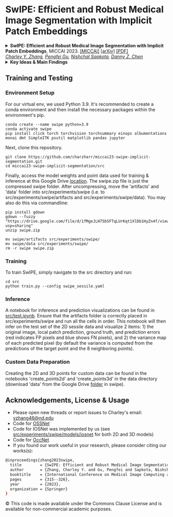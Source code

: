 SwIPE: Efficient and Robust Medical Image Segmentation with Implicit Patch Embeddings
===========
<details>
<summary>
  <b>SwIPE: Efficient and Robust Medical Image Segmentation with Implicit Patch Embeddings</b>, MICCAI 2023.
  <a href="https://conferences.miccai.org/2023/papers/635-Paper1380.html" target="blank">[MICCAI]</a>
  <a href="https://arxiv.org/abs/2307.12429" target="blank">[arXiv]</a>
  <a href="https://arxiv.org/pdf/2307.12429.pdf" target="blank">[PDF]</a>
	<br><em>
    <a href="https://charzharr.github.io/">Charley Y. Zhang</a>, 
    <a href="https://pgu-nd.github.io/">Pengfei Gu</a>, 
    <a href="https://nsapkota417.github.io/">Nishchal Sapkota</a>, 
    <a href="https://engineering.nd.edu/faculty/danny-chen/">Danny Z. Chen</a></em></br>
</summary>

```bash
@inproceedings{zhang2023swipe,
  title        = {SwIPE: Efficient and Robust Medical Image Segmentation with Implicit Patch Embeddings},
  author       = {Zhang, Charley Y. and Gu, Pengfei and Sapkota, Nishchal and Chen, Danny Z},
  booktitle    = {International Conference on Medical Image Computing and Computer-Assisted Intervention (MICCAI)},
  pages        = {315--326},
  year         = {2023},
  organization = {Springer}
}
```
</details>


<details>
  <summary>
	  <b>Key Ideas & Main Findings</b>
  </summary>

  SwIPE (Segmentation with Implicit Patch Embeddings) is a medical image segmentation approach that utilizes implicit neural representations (INRs) to learn continuous representations rather than discrete ones which are commonly adopted by modern methods (e.g., CNNs, transformers, or combinations of both). 

1. **Patch-based Implicit Neural Representations (INRs)**: SwIPE is the first approach to leverage patch-based INRs for medical image segmentation. This novel methodology allows for both accurate local boundary delineation and global shape coherence while moving away from discrete raster representations.
2. **Efficieny and Robustness**: Through extensive evaluations, SwIPE outperforms state-of-the-art methods in both 2D polyp segmentation and 3D abdominal organ segmentation tasks. Notably, SwIPE achieves these results with over 10x fewer parameters, showcasing exceptional model efficiency. Additionally, SwIPE exhibits superior robustness to data shifts across image resolutions and datasets.
3. **Augmented Contextual Understanding with Multi-stage Embedding Attention (MEA) and Stochastic Patch Overreach (SPO)**: The introduction of MEA for dynamic feature extraction and SPO for enhanced boundary improve contextual understanding during the encoding step and address boundary continuities during occupancy decoding, leading to more accurate and coherent segmentation results.
</details>


## Training and Testing

### Environment Setup

For our virtual env, we used Python 3.9. It's recommended to create a conda environment and then install the necessary packages within the environment's pip. 
```
conda create --name swipe python=3.9 
conda activate swipe
pip install click torch torchvision torchsummary einops albumentations monai dmt SimpleITK psutil matplotlib pandas jupyter
```

Next, clone this repository.
```
git clone https://github.com/charzharr/miccai23-swipe-implicit-segmentation.git
cd miccai23-swipe-implicit-segmentation/src
```

Finally, access the model weights and point data used for training & inference at this Google Drive [location](https://drive.google.com/drive/folders/17mZLlE_lOxGEl9dNqP0xj5TrD08FawZ2?usp=drive_link). The swipe.zip file is just the compressed swipe folder. After uncompressing, move the 'artifacts' and 'data' folder into src/experiments/swipe (i.e. to src/experiments/swipe/artifacts and src/experiments/swipe/data). You may also do this via commandline:
```
pip install gdown
gdown --fuzzy "https://drive.google.com/file/d/1fMgeJLH75b5FTqLUrKqt1XlDb1HyZn4f/view?usp=sharing"
unzip swipe.zip

mv swipe/artifacts src/experiments/swipe/
mv swipe/data src/experiments/swipe/
rm -r swipe swipe.zip
```

### Training

To train SwIPE, simply navigate to the src directory and run:
```
cd src
python train.py --config swipe_sessile.yaml
```

### Inference

A notebook for inference and prediction visualizations can be found in [src/test.ipynb](https://github.com/charzharr/miccai23-swipe-implicit-segmentation/blob/master/src/test.ipynb). Ensure that the artifacts folder is correctly placed in src/experiments/swipe and run all the cells in order. This notebook will then infer on the test set of the 2D sessile data and visualize 2 items: 1) the original image, local patch prediction, ground truth, and prediction errors (red indicates FP pixels and blue shows FN pixels), and 2) the variance map of each predicted pixel (by default the variance is computed from the predictions of the target point and the 8 neighboring points). 


### Custom Data Preparation

Creating the 2D and 3D points for custom data can be found in the notebooks 'create_points2d' and 'create_points3d' in the data directory (download 'data' from the Google Drive [folder](https://drive.google.com/drive/folders/17mZLlE_lOxGEl9dNqP0xj5TrD08FawZ2?usp=drive_link) in swipe).



## Acknowledgements, License & Usage 
- Please open new threads or report issues to Charley's email: yzhang46@nd.edu
- Code for [OSSNet](https://github.com/ChristophReich1996/OSS-Net)
- Code for IOSNet was implemented by us (see [src/experiments/swipe/models/iosnet](https://github.com/charzharr/miccai23-swipe-implicit-segmentation/tree/master/src/experiments/swipe/models/iosnet) for both 2D and 3D models)
- Code for [OccNet](https://github.com/autonomousvision/occupancy_networks)
- If you found our work useful in your research, please consider citing our works(s):
```bash
@inproceedings{zhang2023swipe,
  title        = {SwIPE: Efficient and Robust Medical Image Segmentation with Implicit Patch Embeddings},
  author       = {Zhang, Charley Y. and Gu, Pengfei and Sapkota, Nishchal and Chen, Danny Z},
  booktitle    = {International Conference on Medical Image Computing and Computer-Assisted Intervention (MICCAI)},
  pages        = {315--326},
  year         = {2023},
  organization = {Springer}
}
```

© This code is made available under the Commons Clause License and is available for non-commercial academic purposes.


